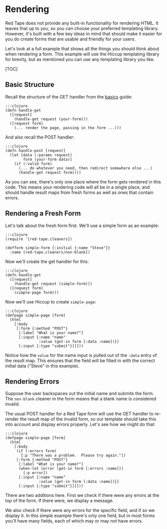 Rendering
=========

Red Tape does not provide any built-in functionality for rendering HTML.  It
leaves that up to you, so you can choose your preferred templating library.
However, it's built with a few key ideas in mind that should make it easier for
you do create forms that are usable and friendly for your users.

Let's look at a full example that shows all the things you should think about
when rendering a form.  This example will use the Hiccup templating library for
brevity, but as mentioned you can use any templating library you like.

[TOC]

Basic Structure
---------------

Recall the structure of the GET handler from the [basics](../basics/) guide:

    :::clojure
    (defn handle-get
      ([request]
        (handle-get request (your-form)))
      ([request form]
        (... render the page, passing in the form ...)))

And also recall the POST handler:

    :::clojure
    (defn handle-post [request]
      (let [data (:params request)
            form (your-form data)]
        (if (:valid form)
          (... do whatever you need, then redirect somewhere else ...)
          (handle-get request form))))

As you can see, there's only one place where the form gets rendered in this
code.  This means your rendering code will all be in a single place, and should
handle result maps from fresh forms as well as ones that contain errors.

Rendering a Fresh Form
----------------------

Let's talk about the fresh form first.  We'll use a simple form as an example:

    :::clojure
    (require '[red-tape.cleaners])

    (defform simple-form {:initial {:name "Steve"}}
      :name [red-tape.cleaners/non-blank])

Now we'll create the get handler for this:

    :::clojure
    (defn handle-get
      ([request]
        (handle-get request (simple-form)))
      ([request form]
        (simple-page form)))

Now we'll use Hiccup to create `simple-page`:

    :::clojure
    (defpage simple-page [form]
      (html
        [:body
         [:form {:method "POST"}
          [:label "What is your name?"]
          [:input {:name "name"
                   :value (get-in form [:data :name])}]
          [:input {:type "submit"}]]]))

Notice how the `value` for the name input is pulled out of the `:data` entry of
the result map.  This ensures that the field will be filled in with the correct
initial data ("Steve" in this example).

Rendering Errors
----------------

Suppose the user backspaces out the initial name and submits the form.  The
`non-blank` cleaner in the form means that a blank name is considered invalid.

The usual POST handler for a Red Tape form will use the GET handler to re-render
the result map of the invalid form, so our template should take this into
account and display errors properly.  Let's see how we might do that:

    :::clojure
    (defpage simple-page [form]
      (html
        [:body
         (if (:errors form)
           [:p "There was a problem.  Please try again."])
         [:form {:method "POST"}
          [:label "What is your name?"]
          (when-let [error (get-in form [:errors :name])]
            [:p error])
          [:input {:name "name"
                   :value (get-in form [:data :name])}]
          [:input {:type "submit"}]]]))

There are two additions here.  First we check if there were any errors at the
top of the form.  If there were, we display a message.

We also check if there were any errors for the specific field, and if so we
display it.  In this simple example there's only one field, but in most forms
you'll have many fields, each of which may or may not have errors.
